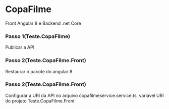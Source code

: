 # CopaFilme
Front Angular 8 e Backend .net Core

### Passo 1(Teste.CopaFilme)
Publicar a API

### Passo 2(Teste.CopaFilme.Front)
Restaurar o pacote do angular 8

### Passo 2(Teste.CopaFilme.Front)
Configurar a URI da API no arquivo copafilmeservice.service.ts, variavel URI do projeto Teste.CopaFilme.Front
